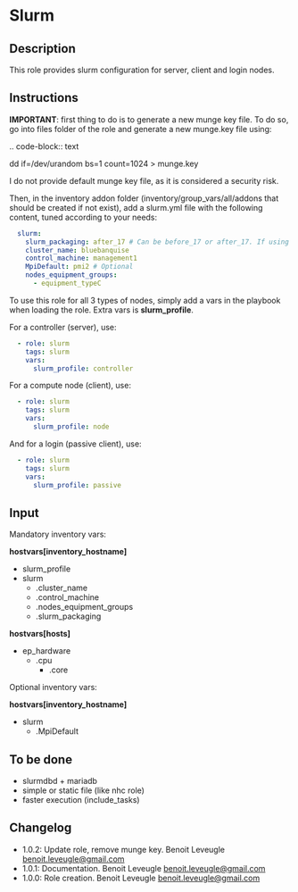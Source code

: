 # Slurm

## Description

This role provides slurm configuration for server, client and login nodes.

## Instructions

**IMPORTANT**: first thing to do is to generate a new munge key file. To do so,
go into files folder of the role and generate a new munge.key file using:

.. code-block:: text

  dd if=/dev/urandom bs=1 count=1024 > munge.key

I do not provide default munge key file, as it is considered a security risk.

Then, in the inventory addon folder (inventory/group_vars/all/addons that should
be created if not exist), add a slurm.yml file with the following content, tuned
according to your needs:

```yaml
  slurm:
    slurm_packaging: after_17 # Can be before_17 or after_17. If using BlueBanquise packages, use after_17. For OpenHPC 1.3, use before_17.
    cluster_name: bluebanquise
    control_machine: management1
    MpiDefault: pmi2 # Optional
    nodes_equipment_groups:
      - equipment_typeC
```

To use this role for all 3 types of nodes, simply add a vars in the playbook
when loading the role. Extra vars is **slurm_profile**.

For a controller (server), use:

```yaml
  - role: slurm
    tags: slurm
    vars:
      slurm_profile: controller
```

For a compute node (client), use:

```yaml
  - role: slurm
    tags: slurm
    vars:
      slurm_profile: node
```

And for a login (passive client), use:

```yaml
  - role: slurm
    tags: slurm
    vars:
      slurm_profile: passive
```

## Input

Mandatory inventory vars:

**hostvars[inventory_hostname]**

* slurm_profile
* slurm
   * .cluster_name
   * .control_machine
   * .nodes_equipment_groups
   * .slurm_packaging

**hostvars[hosts]**

* ep_hardware
   * .cpu
      * .core

Optional inventory vars:

**hostvars[inventory_hostname]**

* slurm
   * .MpiDefault

## To be done

* slurmdbd + mariadb
* simple or static file (like nhc role)
* faster execution (include_tasks)

## Changelog

* 1.0.2: Update role, remove munge key. Benoit Leveugle <benoit.leveugle@gmail.com>
* 1.0.1: Documentation. Benoit Leveugle <benoit.leveugle@gmail.com>
* 1.0.0: Role creation. Benoit Leveugle <benoit.leveugle@gmail.com>
